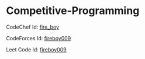 # Competitive-Programming
 
CodeChef Id: <a href = "https://www.codechef.com/users/fire_boy">fire_boy</a>

CodeForces Id: <a href = "https://codeforces.com/profile/fireboy009">fireboy009</a>

Leet Code Id: <a href="https://leetcode.com/fireboy009/">fireboy009</a> 

